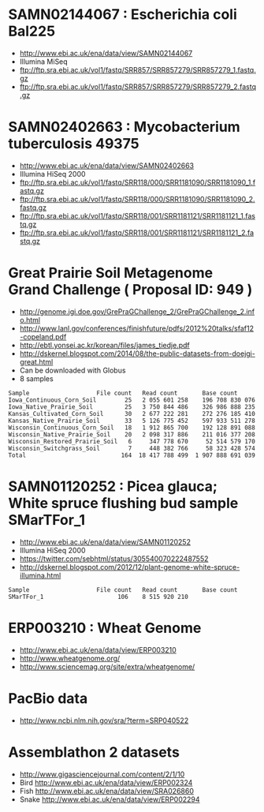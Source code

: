 
# SAMN02144067 : Escherichia coli Bal225

- http://www.ebi.ac.uk/ena/data/view/SAMN02144067
- Illumina MiSeq
- ftp://ftp.sra.ebi.ac.uk/vol1/fastq/SRR857/SRR857279/SRR857279_1.fastq.gz
- ftp://ftp.sra.ebi.ac.uk/vol1/fastq/SRR857/SRR857279/SRR857279_2.fastq.gz


# SAMN02402663 : Mycobacterium tuberculosis 49375

- http://www.ebi.ac.uk/ena/data/view/SAMN02402663
- Illumina HiSeq 2000
- ftp://ftp.sra.ebi.ac.uk/vol1/fastq/SRR118/000/SRR1181090/SRR1181090_1.fastq.gz
- ftp://ftp.sra.ebi.ac.uk/vol1/fastq/SRR118/000/SRR1181090/SRR1181090_2.fastq.gz
- ftp://ftp.sra.ebi.ac.uk/vol1/fastq/SRR118/001/SRR1181121/SRR1181121_1.fastq.gz
- ftp://ftp.sra.ebi.ac.uk/vol1/fastq/SRR118/001/SRR1181121/SRR1181121_2.fastq.gz


# Great Prairie Soil Metagenome Grand Challenge ( Proposal ID: 949 )

- http://genome.jgi.doe.gov/GrePraGChallenge_2/GrePraGChallenge_2.info.html
- http://www.lanl.gov/conferences/finishfuture/pdfs/2012%20talks/sfaf12-copeland.pdf
- http://ebtl.yonsei.ac.kr/korean/files/james_tiedje.pdf
- http://dskernel.blogspot.com/2014/08/the-public-datasets-from-doejgi-great.html
- Can be downloaded with Globus
- 8 samples

```
Sample                   File count   Read count       Base count
Iowa_Continuous_Corn_Soil        25   2 055 601 258    196 708 830 076
Iowa_Native_Prairie_Soil         25   3 750 844 486    326 986 888 235
Kansas_Cultivated_Corn_Soil      30   2 677 222 281    272 276 185 410
Kansas_Native_Prairie_Soil       33   5 126 775 452    597 933 511 278
Wisconsin_Continuous_Corn_Soil   18   1 912 865 700    192 128 891 088
Wisconsin_Native_Prairie_Soil    20   2 098 317 886    211 016 377 208
Wisconsin_Restored_Prairie_Soil   6     347 778 670     52 514 579 170
Wisconsin_Switchgrass_Soil        7     448 382 766     58 323 428 574
Total                           164  18 417 788 499  1 907 888 691 039
```


# SAMN01120252 : Picea glauca; White spruce flushing bud sample SMarTFor_1

- http://www.ebi.ac.uk/ena/data/view/SAMN01120252
- Illumina HiSeq 2000
- https://twitter.com/sebhtml/status/305540070222487552
- http://dskernel.blogspot.com/2012/12/plant-genome-white-spruce-illumina.html

```
Sample                   File count   Read count       Base count
SMarTFor_1                     106    8 515 920 210
```

# ERP003210 : Wheat Genome

- http://www.ebi.ac.uk/ena/data/view/ERP003210
- http://www.wheatgenome.org/
- http://www.sciencemag.org/site/extra/wheatgenome/


# PacBio data

- http://www.ncbi.nlm.nih.gov/sra/?term=SRP040522


# Assemblathon 2 datasets

- http://www.gigasciencejournal.com/content/2/1/10
- Bird http://www.ebi.ac.uk/ena/data/view/ERP002324
- Fish http://www.ebi.ac.uk/ena/data/view/SRA026860
- Snake http://www.ebi.ac.uk/ena/data/view/ERP002294
